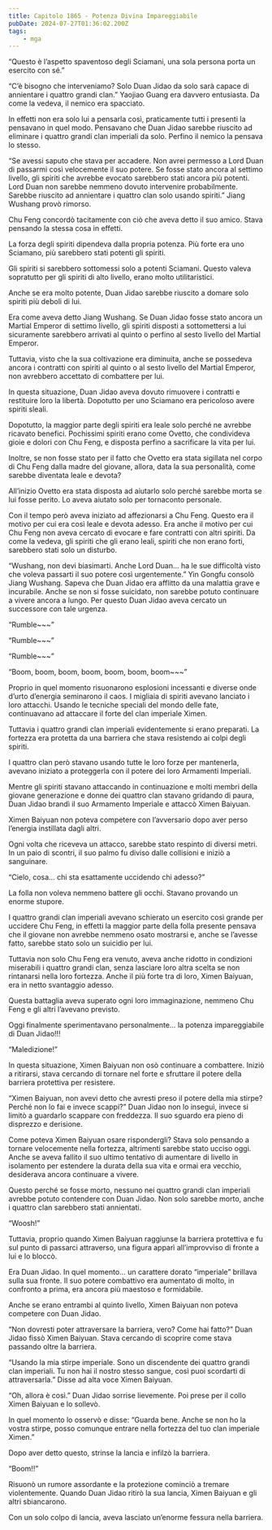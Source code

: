 ```yaml
---
title: Capitolo 1865 - Potenza Divina Impareggiabile
pubDate: 2024-07-27T01:36:02.200Z
tags:
    - mga
---
```


“Questo è l’aspetto spaventoso degli Sciamani, una sola persona porta un esercito con sé.”

“C’è bisogno che interveniamo? Solo Duan Jidao da solo sarà capace di annientare i quattro grandi clan.” Yaojiao Guang era davvero entusiasta. Da come la vedeva, il nemico era spacciato.

In effetti non era solo lui a pensarla così, praticamente tutti i presenti la pensavano in quel modo. Pensavano che Duan Jidao sarebbe riuscito ad eliminare i quattro grandi clan imperiali da solo. Perfino il nemico la pensava lo stesso.

“Se avessi saputo che stava per accadere. Non avrei permesso a Lord Duan di passarmi così velocemente il suo potere. Se fosse stato ancora al settimo livello, gli spiriti che avrebbe evocato sarebbero stati ancora più potenti. Lord Duan non sarebbe nemmeno dovuto intervenire probabilmente. Sarebbe riuscito ad annientare i quattro clan solo usando spiriti.” Jiang Wushang provò rimorso.

Chu Feng concordò tacitamente con ciò che aveva detto il suo amico. Stava pensando la stessa cosa in effetti.

La forza degli spiriti dipendeva dalla propria potenza. Più forte era uno Sciamano, più sarebbero stati potenti gli spiriti.

Gli spiriti si sarebbero sottomessi solo a potenti Sciamani. Questo valeva sopratutto per gli spiriti di alto livello, erano molto utilitaristici.

Anche se era molto potente, Duan Jidao sarebbe riuscito a domare solo spiriti più deboli di lui.

Era come aveva detto Jiang Wushang. Se Duan Jidao fosse stato ancora un Martial Emperor di settimo livello, gli spiriti disposti a sottomettersi a lui sicuramente sarebbero arrivati al quinto o perfino al sesto livello del Martial Emperor.

Tuttavia, visto che la sua coltivazione era diminuita, anche se possedeva ancora i contratti con spiriti al quinto o al sesto livello del Martial Emperor, non avrebbero accettato di combattere per lui.

In questa situazione, Duan Jidao aveva dovuto rimuovere i contratti e restituire loro la libertà. Dopotutto per uno Sciamano era pericoloso avere spiriti sleali.

Dopotutto, la maggior parte degli spiriti era leale solo perché ne avrebbe ricavato benefici. Pochissimi spiriti erano come Ovetto, che condivideva gioie e dolori con Chu Feng, e disposta perfino a sacrificare la vita per lui.

Inoltre, se non fosse stato per il fatto che Ovetto era stata sigillata nel corpo di Chu Feng dalla madre del giovane, allora, data la sua personalità, come sarebbe diventata leale e devota?

All’inizio Ovetto era stata disposta ad aiutarlo solo perché sarebbe morta se lui fosse perito. Lo aveva aiutato solo per tornaconto personale.

Con il tempo però aveva iniziato ad affezionarsi a Chu Feng. Questo era il motivo per cui era così leale e devota adesso. Era anche il motivo per cui Chu Feng non aveva cercato di evocare e fare contratti con altri spiriti. Da come la vedeva, gli spiriti che gli erano leali, spiriti che non erano forti, sarebbero stati solo un disturbo.

“Wushang, non devi biasimarti. Anche Lord Duan… ha le sue difficoltà visto che voleva passarti il suo potere così urgentemente.” Yin Gongfu consolò Jiang Wushang. Sapeva che Duan Jidao era afflitto da una malattia grave e incurabile. Anche se non si fosse suicidato, non sarebbe potuto continuare a vivere ancora a lungo. Per questo Duan Jidao aveva cercato un successore con tale urgenza.

“Rumble~~~”

“Rumble~~~”

 “Rumble~~~”

 “Boom, boom, boom, boom, boom, boom, boom~~~”

Proprio in quel momento risuonarono esplosioni incessanti e diverse onde d’urto d’energia seminarono il caos. I migliaia di spiriti avevano lanciato i loro attacchi. Usando le tecniche speciali del mondo delle fate, continuavano ad attaccare il forte del clan imperiale Ximen.

Tuttavia i quattro grandi clan imperiali evidentemente si erano preparati. La fortezza era protetta da una barriera che stava resistendo ai colpi degli spiriti.

I quattro clan però stavano usando tutte le loro forze per mantenerla, avevano iniziato a proteggerla con il potere dei loro Armamenti Imperiali.

Mentre gli spiriti stavano attaccando in continuazione e molti membri della giovane generazione e donne dei quattro clan stavano gridando di paura, Duan Jidao brandì il suo Armamento Imperiale e attaccò Ximen Baiyuan.

Ximen Baiyuan non poteva competere con l’avversario dopo aver perso l’energia instillata dagli altri.

Ogni volta che riceveva un attacco, sarebbe stato respinto di diversi metri. In un paio di scontri, il suo palmo fu diviso dalle collisioni e iniziò a sanguinare.

“Cielo, cosa… chi sta esattamente uccidendo chi adesso?”

La folla non voleva nemmeno battere gli occhi. Stavano provando un enorme stupore.

I quattro grandi clan imperiali avevano schierato un esercito così grande per uccidere Chu Feng, in effetti la maggior parte della folla presente pensava che il giovane non avrebbe nemmeno osato mostrarsi e, anche se l’avesse fatto, sarebbe stato solo un suicidio per lui.

Tuttavia non solo Chu Feng era venuto, aveva anche ridotto in condizioni miserabili i quattro grandi clan, senza lasciare loro altra scelta se non rintanarsi nella loro fortezza. Anche il più forte tra di loro, Ximen Baiyuan, era in netto svantaggio adesso.

Questa battaglia aveva superato ogni loro immaginazione, nemmeno Chu Feng e gli altri l’avevano previsto.

Oggi finalmente sperimentavano personalmente… la potenza impareggiabile di Duan Jidao!!!

“Maledizione!”

In questa situazione, Ximen Baiyuan non osò continuare a combattere. Iniziò a ritirarsi, stava cercando di tornare nel forte e sfruttare il potere della barriera protettiva per resistere.

“Ximen Baiyuan, non avevi detto che avresti preso il potere della mia stirpe? Perché non lo fai e invece scappi?” Duan Jidao non lo inseguì, invece si limitò a guardarlo scappare con freddezza. Il suo sguardo era pieno di disprezzo e derisione.

Come poteva Ximen Baiyuan osare rispondergli? Stava solo pensando a tornare velocemente nella fortezza, altrimenti sarebbe stato ucciso oggi. Anche se aveva fallito il suo ultimo tentativo di aumentare di livello in isolamento per estendere la durata della sua vita e ormai era vecchio, desiderava ancora continuare a vivere.

Questo perché se fosse morto, nessuno nei quattro grandi clan imperiali avrebbe potuto contendere con Duan Jidao. Non solo sarebbe morto, anche i quattro clan sarebbero stati annientati.

“Woosh!”

Tuttavia, proprio quando Ximen Baiyuan raggiunse la barriera protettiva e fu sul punto di passarci attraverso, una figura apparì all’improvviso di fronte a lui e lo bloccò.

Era Duan Jidao. In quel momento… un carattere dorato “imperiale” brillava sulla sua fronte. Il suo potere combattivo era aumentato di molto, in confronto a prima, era ancora più maestoso e formidabile.

Anche se erano entrambi al quinto livello, Ximen Baiyuan non poteva competere con Duan Jidao.

“Non dovresti poter attraversare la barriera, vero? Come hai fatto?” Duan Jidao fissò Ximen Baiyuan. Stava cercando di scoprire come stava passando oltre la barriera.

“Usando la mia stirpe imperiale. Sono un discendente dei quattro grandi clan imperiali. Tu non hai il nostro stesso sangue, così puoi scordarti di attraversarla.” Disse ad alta voce Ximen Baiyuan.

“Oh, allora è così.” Duan Jidao sorrise lievemente. Poi prese per il collo Ximen Baiyuan e lo sollevò.

In quel momento lo osservò e disse: “Guarda bene. Anche se non ho la vostra stirpe, posso comunque entrare nella fortezza del tuo clan imperiale Ximen.”

Dopo aver detto questo, strinse la lancia e infilzò la barriera.

“Boom!!”

Risuonò un rumore assordante e la protezione cominciò a tremare violentemente. Quando Duan Jidao ritirò la sua lancia, Ximen Baiyuan e gli altri sbiancarono.

Con un solo colpo di lancia, aveva lasciato un’enorme fessura nella barriera.




